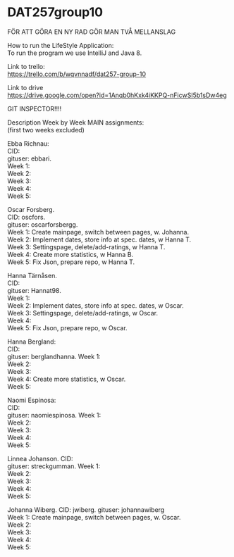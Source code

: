 # DAT257group10

FÖR ATT GÖRA EN NY RAD GÖR MAN TVÅ MELLANSLAG

How to run the LifeStyle Application:  
To run the program we use IntelliJ and Java 8.
  
Link to trello:  
https://trello.com/b/wqvnnadf/dat257-group-10  
  
Link to drive  
https://drive.google.com/open?id=1Anqb0hKxk4iKKPQ-nFicwSI5b1sDw4eg  
  
GIT INSPECTOR!!!!  
  
Description Week by Week MAIN assignments:  
(first two weeks excluded)  
  
Ebba Richnau:  
CID:  
gituser: ebbari.  
Week 1:   
Week 2:   
Week 3:   
Week 4:  
Week 5:  
   
Oscar Forsberg.  
CID: oscfors.  
gituser: oscarforsbergg.  
Week 1: Create mainpage, switch between pages, w. Johanna.  
Week 2: Implement dates, store info at spec. dates, w Hanna T.  
Week 3: Settingspage, delete/add-ratings, w Hanna T.  
Week 4: Create more statistics, w Hanna B.  
Week 5: Fix Json, prepare repo, w Hanna T.  
   
Hanna Tärnåsen.  
CID:  
gituser: Hannat98.  
Week 1:  
Week 2: Implement dates, store info at spec. dates, w Oscar.  
Week 3: Settingspage, delete/add-ratings, w Oscar.  
Week 4:  
Week 5: Fix Json, prepare repo, w Oscar.  
   
Hanna Bergland:  
CID:  
gituser: berglandhanna. 
Week 1:  
Week 2:  
Week 3:  
Week 4: Create more statistics, w Oscar.  
Week 5:  
  
Naomi Espinosa:  
CID:  
gituser: naomiespinosa. 
Week 1:  
Week 2:  
Week 3:  
Week 4:  
Week 5:  
  
Linnea Johanson. 
CID:  
gituser: streckgumman. 
Week 1:  
Week 2:  
Week 3:  
Week 4:  
Week 5:  
  
Johanna Wiberg. 
CID: jwiberg. 
gituser: johannawiberg  
Week 1: Create mainpage, switch between pages, w. Oscar.  
Week 2:  
Week 3:  
Week 4:  
Week 5:  
  
